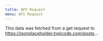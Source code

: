 ```yaml
---
title: API Request
menu: API Request
---
```

This data was fetched from a get request to https://jsonplaceholder.typicode.com/posts...